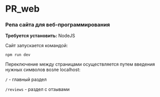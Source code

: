 # PR_web

### Репа сайта для  веб-программирования

**Требуется установить:** NodeJS

Сайт запускается командой:

```
npm run dev
```
Переключение между страницами осуществляется путем введения нужных символов возле localhost:

`/` - главный раздел

`/reviews` - раздел с отзывами 

